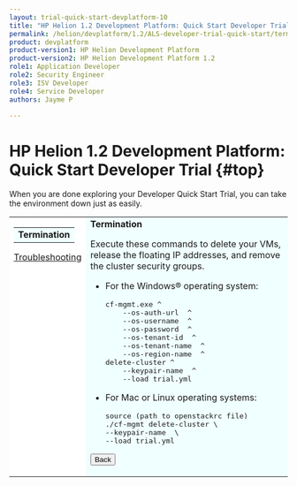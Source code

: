 ```yaml
---
layout: trial-quick-start-devplatform-10
title: "HP Helion 1.2 Development Platform: Quick Start Developer Trial Termination"
permalink: /helion/devplatform/1.2/ALS-developer-trial-quick-start/termination
product: devplatform
product-version1: HP Helion Development Platform
product-version2: HP Helion Development Platform 1.2
role1: Application Developer
role2: Security Engineer
role3: ISV Developer 
role4: Service Developer
authors: Jayme P

---
```

<!--PUBLISHED-->

<script>
function PageRefresh {
onLoad="window.refresh"
}
PageRefresh();
</script>

# HP Helion 1.2 Development Platform: Quick Start Developer Trial {#top}

When you are done exploring your Developer Quick Start Trial, you can take the environment down just as easily.

<table style="background-color: #FFF; vertical-align:top;">
<tr style="padding: 0;">
<td style="vertical-align:top;">

<table border="0" style="background-color: #FFF;">
<tr>
<td style="background-color: #F0FFFF;">
<b>Termination</b>
</td>
</tr>
</table>

<p>
<a href="http://docs.hpcloud.com/helion/devplatform/1.2/ALS-developer-trial-quick-start/troubleshooting">Troubleshooting</a></p>
</td>

</td>

<td style="background-color: #F0FFFF; vertical-align: top;"><b>Termination</b><p>

<p>
Execute these commands to delete your VMs, release the floating IP addresses, and remove the cluster security groups.
</p><p>		
<ul><li>For the Windows&#174; operating system:</p>
<pre>
cf-mgmt.exe ^ 
	--os-auth-url <OS_AUTH_URL from openstackrc> ^
	--os-username <OS_USERNAME from openstackrc> ^
	--os-password <OpenStack password> ^
	--os-tenant-id <OS_TENANT_ID from openstackrc> ^
	--os-tenant-name <OS_TENANT_NAME from openstackrc> ^
	--os-region-name <OS_REGION_NAME from openstackrc> ^
delete-cluster ^
	--keypair-name <name of keypair created earlier> ^
	--load trial.yml 
</pre>
</li><li>
<p>For Mac or Linux operating systems:</p>
<pre>
source (path to openstackrc file)
./cf-mgmt delete-cluster \
--keypair-name <name of keypair created earlier> \
--load trial.yml
</pre>
</li></ul>
</p>
<p><input type="button" value="Back" onclick="history.back(-1)" /></p>
</td>
</tr>
</table>